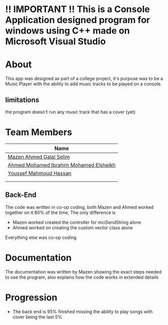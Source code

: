 # **!! IMPORTANT !! This is a Console Application designed program for windows using C++ made on Microsoft Visual Studio**

# About

This app was designed as part of a college project, it's purpose was to be a Music Player with the ability to add music tracks to be played on a console.

## limitations

the program doesn't run any music track that has a cover (yet)

# Team Members

| Name                                                                   |
| ---------------------------------------------------------------------- |
| [Mazen Ahmed Galal Selim](https://github.com/Mazen421)                 |
| [Ahmed Mohamed Ibrahim Mohamed Elsheikh](https://github.com/HaoTurnip) |
| [Youssef Mahmoud Hassan](https://github.com/youssef123tt)              |
|   |
|   |

## Back-End

The code was written in co-op coding, both Mazen and Ahmed worked together on it 80% of the time, The only difference is

- Mazen worked created the controller for mciSendString alone
- Ahmed worked on creating the custom vector class alone

Everything else was co-op coding

# Documentation

The documentation was written by Mazen showing the exact steps needed to use the program, also explains how the code works in extended details
# Progression

- The back end is 95% finished missing the ability to play songs with cover being the last 5%

